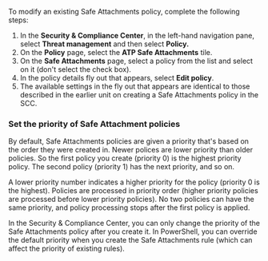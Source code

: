 To modify an existing Safe Attachments policy, complete the following steps:

1.  In the **Security &amp; Compliance Center**, in the left-hand navigation pane, select **Threat management** and then select **Policy.**
2.  On the **Policy** page, select the **ATP Safe Attachments** tile.
3.  On the **Safe Attachments** page, select a policy from the list and select on it (don't select the check box).
4.  In the policy details fly out that appears, select **Edit policy**.
5.  The available settings in the fly out that appears are identical to those described in the earlier unit on creating a Safe Attachments policy in the SCC.

### Set the priority of Safe Attachment policies

By default, Safe Attachments policies are given a priority that's based on the order they were created in. Newer polices are lower priority than older policies. So the first policy you create (priority 0) is the highest priority policy. The second policy (priority 1) has the next priority, and so on.

A lower priority number indicates a higher priority for the policy (priority 0 is the highest). Policies are processed in priority order (higher priority policies are processed before lower priority policies). No two policies can have the same priority, and policy processing stops after the first policy is applied.

In the Security &amp; Compliance Center, you can only change the priority of the Safe Attachments policy after you create it. In PowerShell, you can override the default priority when you create the Safe Attachments rule (which can affect the priority of existing rules).
